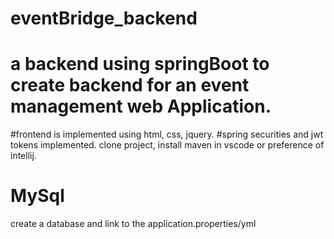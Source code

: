 # eventBridge_backend
# a backend using springBoot to create backend for an event management web Application.
#frontend is implemented using html, css, jquery.
#spring securities and jwt tokens implemented.
clone project, install maven in vscode or preference of intellij.

# MySql

create a database and link to the application.properties/yml
